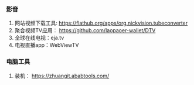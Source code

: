 ### 影音

1. 网站视频下载工具: https://flathub.org/apps/org.nickvision.tubeconverter
2. 聚合视频TV应用： https://github.com/laopaoer-wallet/DTV
3. 全球在线电视：eja.tv
4. 电视直播app：WebViewTV


### 电脑工具
1. 装机： https://zhuangit.ababtools.com/
